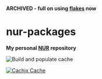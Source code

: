 **ARCHIVED - full on using [flakes](https://nixos.wiki/wiki/Flakes) now**

# nur-packages

**My personal [NUR](https://github.com/nix-community/NUR) repository**

![Build and populate cache](https://github.com/nix-community/tinybeachthor/workflows/Build%20and%20populate%20cache/badge.svg)

[![Cachix Cache](https://img.shields.io/badge/cachix-tinybeachthor-blue.svg)](https://tinybeachthor.cachix.org)

